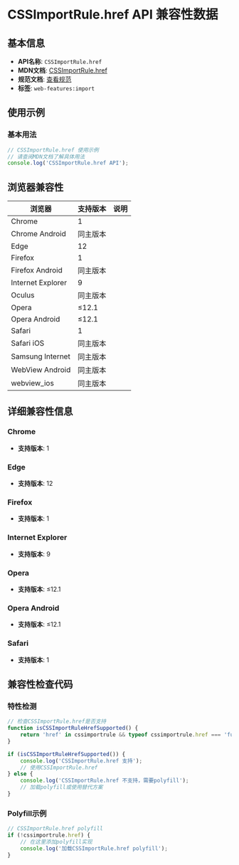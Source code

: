 # CSSImportRule.href API 兼容性数据

## 基本信息

- **API名称**: `CSSImportRule.href`
- **MDN文档**: [CSSImportRule.href](https://developer.mozilla.org/docs/Web/API/CSSImportRule/href)
- **规范文档**: [查看规范](https://drafts.csswg.org/cssom/#dom-cssimportrule-href)
- **标签**: `web-features:import`

## 使用示例

### 基本用法

```javascript
// CSSImportRule.href 使用示例
// 请查阅MDN文档了解具体用法
console.log('CSSImportRule.href API');
```

## 浏览器兼容性

| 浏览器 | 支持版本 | 说明 |
|--------|----------|------|
| Chrome | 1 |  |
| Chrome Android | 同主版本 |  |
| Edge | 12 |  |
| Firefox | 1 |  |
| Firefox Android | 同主版本 |  |
| Internet Explorer | 9 |  |
| Oculus | 同主版本 |  |
| Opera | ≤12.1 |  |
| Opera Android | ≤12.1 |  |
| Safari | 1 |  |
| Safari iOS | 同主版本 |  |
| Samsung Internet | 同主版本 |  |
| WebView Android | 同主版本 |  |
| webview_ios | 同主版本 |  |

## 详细兼容性信息

### Chrome

- **支持版本**: 1

### Edge

- **支持版本**: 12

### Firefox

- **支持版本**: 1

### Internet Explorer

- **支持版本**: 9

### Opera

- **支持版本**: ≤12.1

### Opera Android

- **支持版本**: ≤12.1

### Safari

- **支持版本**: 1

## 兼容性检查代码

### 特性检测

```javascript
// 检查CSSImportRule.href是否支持
function isCSSImportRuleHrefSupported() {
    return 'href' in cssimportrule && typeof cssimportrule.href === 'function';
}

if (isCSSImportRuleHrefSupported()) {
    console.log('CSSImportRule.href 支持');
    // 使用CSSImportRule.href
} else {
    console.log('CSSImportRule.href 不支持，需要polyfill');
    // 加载polyfill或使用替代方案
}
```

### Polyfill示例

```javascript
// CSSImportRule.href polyfill
if (!cssimportrule.href) {
    // 在这里添加polyfill实现
    console.log('加载CSSImportRule.href polyfill');
}
```

